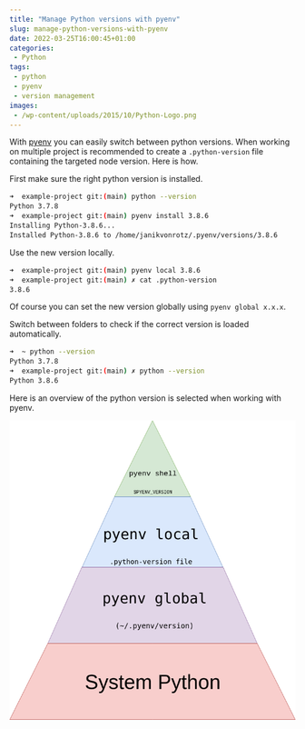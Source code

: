 ```yaml
---
title: "Manage Python versions with pyenv"
slug: manage-python-versions-with-pyenv
date: 2022-03-25T16:00:45+01:00
categories:
 - Python
tags:
 - python
 - pyenv
 - version management
images:
 - /wp-content/uploads/2015/10/Python-Logo.png
---
```


With [pyenv](https://github.com/pyenv/pyenv) you can easily switch between python versions. When working on multiple project is recommended to create a `.python-version` file containing the targeted node version. Here is how.

<!--more-->

First make sure the right python version is installed.

```bash
➜  example-project git:(main) python --version
Python 3.7.8
➜  example-project git:(main) pyenv install 3.8.6
Installing Python-3.8.6...
Installed Python-3.8.6 to /home/janikvonrotz/.pyenv/versions/3.8.6  
```

Use the new version locally.

```bash
➜  example-project git:(main) pyenv local 3.8.6
➜  example-project git:(main) ✗ cat .python-version
3.8.6
```

Of course you can set the new version globally using `pyenv global x.x.x`.

Switch between folders to check if the correct version is loaded automatically.

```bash
➜  ~ python --version 
Python 3.7.8
➜  example-project git:(main) ✗ python --version
Python 3.8.6
```

Here is an overview of the python version is selected when working with pyenv.

![pyenv-pyramid](/images/pyenv-pyramid.webp)